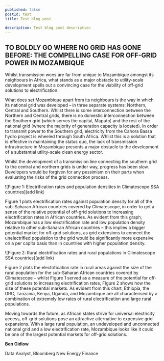 ```yaml
---
published: false 
postId: test
title: Test blog post

description: Test blog post description
---
```


## <b>TO BOLDLY GO WHERE NO GRID HAS GONE BEFORE: THE COMPELLING CASE FOR OFF-GRID POWER IN MOZAMBIQUE</b>

Whilst transmission woes are far from unique to Mozambique amongst its neighbours in Africa, what stands as a major obstacle to utility-scale development spells out a convincing case for the viability of off-grid solutions to electrification. 

What does set Mozambique apart from its neighbours is the way in which its national grid was developed – in three separate systems: Northern, Central and Southern. Whilst there is some interconnection between the Northern and Central grids, there is no domestic interconnection between the Southern grid (which serves the capital, Maputo) and the rest of the national grid (where the majority of generation capacity is located). In order to transmit power to the Southern grid, electricity from the Cahora Bassa hydro project is wheeled through South Africa. Whilst this is a solution that is effective in maintaining the status quo, the lack of transmission infrastructure in Mozambique presents a major obstacle to the development of a substantial utility-scale clean energy sector. 

Whilst the development of a transmission line connecting the southern grid to the central and northern grids is under way, progress has been slow. Developers would be forgiven for any pessimism on their parts when evaluating the risks of the grid connection process.

![Figure 1:	Electrification rates and population densities in Climatescope SSA countries](add link)

Figure 1 plots electrification rates against population density for all of the sub-Saharan African countries covered by Climatescope, in order to get a sense of the relative potential of off-grid solutions to increasing electrification rates in African countries. As evident from this graph, Mozambique has a low electrification rate and low population density relative to other sub-Saharan African countries – this implies a bigger potential market for off-grid solutions, as grid extensions to connect the unelectrified population to the grid would be significantly more expensive on a per capita basis than in countries with higher population density.

![Figure 2:	Rural electrification rates and rural populations in Climatescope SSA countries](add link)

Figure 2 plots the electrification rate in rural areas against the size of the rural population for the sub-Saharan African countries covered by Climatescope – whilst Figure 1 served as a measure of the potential for off-grid solutions to increasing electrification rates, Figure 2 shows how the size of these potential markets. As evident from this chart, Ethiopia, the DRC, Tanzania, Kenya, Uganda, and Mozambique are all characterised by a combination of extremely low rates of rural electrification and large rural populations. 

Moving towards the future, as African states strive for universal electricity access, off-grid solutions pose an attractive alternative to expensive grid expansions. With a large rural population, an undeveloped and unconnected national grid and a low electrification rate, Mozambique looks like it could be one of the largest potential markets for off-grid solutions.

**Ben Gidlow** 

Data Analyst, Bloomberg New Energy Finance
